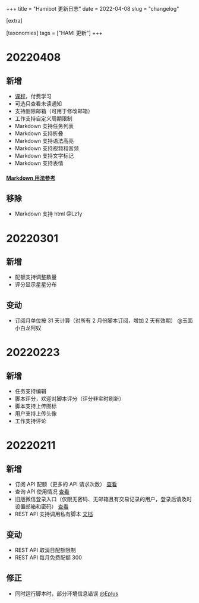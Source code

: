 +++
title = "Hamibot 更新日志"
date = 2022-04-08
slug = "changelog"

[extra]

[taxonomies]
tags = ["HAMI 更新"]
+++

# 20220408

## 新增

- [课程](https://hamibot.com/courses)，付费学习
- 可选只查看未读通知
- 支持删除邮箱（可用于修改邮箱）
- 工作支持自定义周期限制
- Markdown 支持任务列表
- Markdown 支持折叠
- Markdown 支持语法高亮
- Markdown 支持视频和音频
- Markdown 支持文字标记
- Markdown 支持表情

#### [Markdown 用法参考](https://hamibot.com/markdown)

## 移除

- Markdown 支持 html @Lz1y

# 20220301

## 新增

- 配额支持调整数量
- 评分显示星星分布

## 变动

- 订阅月单位按 31 天计算（对所有 2 月份脚本订阅，增加 2 天有效期） @玉面小白龙阿奴

# 20220223

## 新增

- 任务支持编辑
- 脚本评分，欢迎对脚本评分（评分非实时刷新）
- 脚本支持上传图标
- 用户支持上传头像
- 工作支持评论

# 20220211

## 新增

- 订阅 API 配额（更多的 API 请求次数） [查看](https://hamibot.com/account/quotas)
- 查询 API 使用情况 [查看](https://hamibot.com/account/quotas)
- 旧版微信登录入口（仅限无密码、无邮箱且有交易记录的用户，登录后请及时设置邮箱和密码） [查看](https://hamibot.com/login/wechat_pay)
- REST API 支持调用私有脚本 [文档](https://docs.hamibot.com/rest/reference#开发脚本)

## 变动

- REST API 取消日配额限制
- REST API 每月免费配额 300

## 修正

- 同时运行脚本时，部分环境信息错误 [@Eplus](https://hamibot.com/Eplus)
